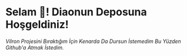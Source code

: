 # Selam 👋! Diaonun Deposuna Hoşgeldiniz!

###### Vilron Projesini Bıraktığım İçin Kenarda Da Dursun İstemedim Bu Yüzden Github'a Atmak İstedim.
